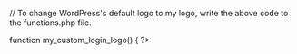 // To change WordPress's default logo to my logo, write the above code to the functions.php file.

function my_custom_login_logo() { ?>
    <style type="text/css">
        #login h1 a {
            background-image: url('YOUR-LOGO-URL');
            width: 250px; /* Adjust based on your logo size */
            height: 80px;
            background-size: contain;
        }
    </style>
<?php }
add_action('login_enqueue_scripts', 'my_custom_login_logo');



// When click logo then go action to home page
function my_custom_login_logo_url() {
    return home_url();
}
add_filter('login_headerurl', 'my_custom_login_logo_url');
